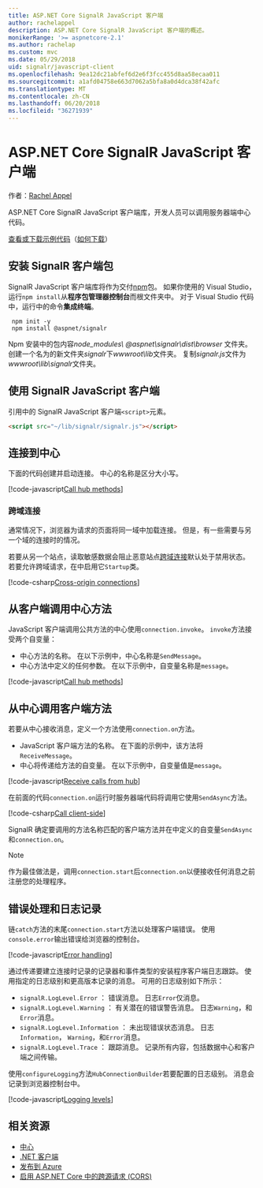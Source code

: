```yaml
---
title: ASP.NET Core SignalR JavaScript 客户端
author: rachelappel
description: ASP.NET Core SignalR JavaScript 客户端的概述。
monikerRange: '>= aspnetcore-2.1'
ms.author: rachelap
ms.custom: mvc
ms.date: 05/29/2018
uid: signalr/javascript-client
ms.openlocfilehash: 9ea12dc21abfef6d2e6f3fcc455d8aa58ecaa011
ms.sourcegitcommit: a1afd04758e663d7062a5bfa8a0d4dca38f42afc
ms.translationtype: MT
ms.contentlocale: zh-CN
ms.lasthandoff: 06/20/2018
ms.locfileid: "36271939"
---
```

# <a name="aspnet-core-signalr-javascript-client"></a>ASP.NET Core SignalR JavaScript 客户端

作者：[Rachel Appel](http://twitter.com/rachelappel)

ASP.NET Core SignalR JavaScript 客户端库，开发人员可以调用服务器端中心代码。

[查看或下载示例代码](https://github.com/aspnet/Docs/tree/live/aspnetcore/signalr/javascript-client/sample)（[如何下载](xref:tutorials/index#how-to-download-a-sample)）

## <a name="install-the-signalr-client-package"></a>安装 SignalR 客户端包

SignalR JavaScript 客户端库将作为交付[npm](https://www.npmjs.com/)包。 如果你使用的 Visual Studio，运行`npm install`从**程序包管理器控制台**而根文件夹中。 对于 Visual Studio 代码中，运行中的命令**集成终端**。

  ```console
   npm init -y
   npm install @aspnet/signalr
  ```

Npm 安装中的包内容*node_modules\\ @aspnet\signalr\dist\browser* 文件夹。 创建一个名为的新文件夹*signalr*下*wwwroot\\lib*文件夹。 复制*signalr.js*文件为*wwwroot\lib\signalr*文件夹。

## <a name="use-the-signalr-javascript-client"></a>使用 SignalR JavaScript 客户端

引用中的 SignalR JavaScript 客户端`<script>`元素。

```html
<script src="~/lib/signalr/signalr.js"></script>
```

## <a name="connect-to-a-hub"></a>连接到中心

下面的代码创建并启动连接。 中心的名称是区分大小写。

[!code-javascript[Call hub methods](javascript-client/sample/wwwroot/js/chat.js?range=9-12,28)]

### <a name="cross-origin-connections"></a>跨域连接

通常情况下，浏览器为请求的页面将同一域中加载连接。 但是，有一些需要与另一个域的连接时的情况。

若要从另一个站点，读取敏感数据会阻止恶意站点[跨域连接](xref:security/cors)默认处于禁用状态。 若要允许跨域请求，在中启用它`Startup`类。

[!code-csharp[Cross-origin connections](javascript-client/sample/Startup.cs?highlight=29-35,56)]

## <a name="call-hub-methods-from-client"></a>从客户端调用中心方法

JavaScript 客户端调用公共方法的中心使用`connection.invoke`。 `invoke`方法接受两个自变量：

* 中心方法的名称。 在以下示例中，中心名称是`SendMessage`。
* 中心方法中定义的任何参数。 在以下示例中，自变量名称是`message`。

[!code-javascript[Call hub methods](javascript-client/sample/wwwroot/js/chat.js?range=24)]

## <a name="call-client-methods-from-hub"></a>从中心调用客户端方法

若要从中心接收消息，定义一个方法使用`connection.on`方法。

* JavaScript 客户端方法的名称。 在下面的示例中，该方法将`ReceiveMessage`。
* 中心将传递给方法的自变量。 在以下示例中，自变量值是`message`。

[!code-javascript[Receive calls from hub](javascript-client/sample/wwwroot/js/chat.js?range=14-19)]

在前面的代码`connection.on`运行时服务器端代码将调用它使用`SendAsync`方法。

[!code-csharp[Call client-side](javascript-client/sample/hubs/chathub.cs?range=8-11)]

SignalR 确定要调用的方法名称匹配的客户端方法并在中定义的自变量`SendAsync`和`connection.on`。

> [!NOTE]
> 作为最佳做法是，调用`connection.start`后`connection.on`以便接收任何消息之前注册您的处理程序。

## <a name="error-handling-and-logging"></a>错误处理和日志记录

链`catch`方法的末尾`connection.start`方法以处理客户端错误。 使用`console.error`输出错误给浏览器的控制台。

[!code-javascript[Error handling](javascript-client/sample/wwwroot/js/chat.js?range=28)]

通过传递要建立连接时记录的记录器和事件类型的安装程序客户端日志跟踪。 使用指定的日志级别和更高版本记录的消息。 可用的日志级别如下所示：

* `signalR.LogLevel.Error` ： 错误消息。 日志`Error`仅消息。
* `signalR.LogLevel.Warning` ： 有关潜在的错误警告消息。 日志`Warning`，和`Error`消息。
* `signalR.LogLevel.Information` ： 未出现错误状态消息。 日志`Information`， `Warning`，和`Error`消息。
* `signalR.LogLevel.Trace` ： 跟踪消息。 记录所有内容，包括数据中心和客户端之间传输。

使用`configureLogging`方法`HubConnectionBuilder`若要配置的日志级别。 消息会记录到浏览器控制台中。

[!code-javascript[Logging levels](javascript-client/sample/wwwroot/js/chat.js?range=9-12)]

## <a name="related-resources"></a>相关资源

* [中心](xref:signalr/hubs)
* [.NET 客户端](xref:signalr/dotnet-client)
* [发布到 Azure](xref:signalr/publish-to-azure-web-app)
* [启用 ASP.NET Core 中的跨源请求 (CORS)](xref:security/cors)